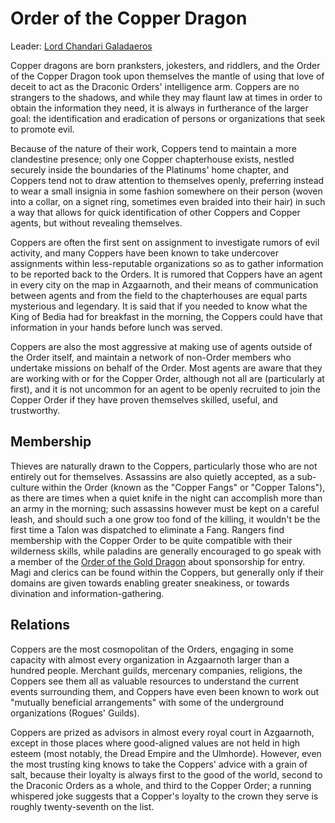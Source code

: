 # Order of the Copper Dragon
Leader: [Lord Chandari Galadaeros](/People/ChandariGaladaeros.md)

Copper dragons are born pranksters, jokesters, and riddlers, and the Order of the Copper Dragon took upon themselves the mantle of using that love of deceit to act as the Draconic Orders' intelligence arm. Coppers are no strangers to the shadows, and while they may flaunt law at times in order to obtain the information they need, it is always in furtherance of the larger goal: the identification and eradication of persons or organizations that seek to promote evil.

Because of the nature of their work, Coppers tend to maintain a more clandestine presence; only one Copper chapterhouse exists, nestled securely inside the boundaries of the Platinums' home chapter, and Coppers tend not to draw attention to themselves openly, preferring instead to wear a small insignia in some fashion somewhere on their person (woven into a collar, on a signet ring, sometimes even braided into their hair) in such a way that allows for quick identification of other Coppers and Copper agents, but without revealing themselves.

Coppers are often the first sent on assignment to investigate rumors of evil activity, and many Coppers have been known to take undercover assignments within less-reputable organizations so as to gather information to be reported back to the Orders. It is rumored that Coppers have an agent in every city on the map in Azgaarnoth, and their means of communication between agents and from the field to the chapterhouses are equal parts mysterious and legendary. It is said that if you needed to know what the King of Bedia had for breakfast in the morning, the Coppers could have that information in your hands before lunch was served.

Coppers are also the most aggressive at making use of agents outside of the Order itself, and maintain a network of non-Order members who undertake missions on behalf of the Order. Most agents are aware that they are working with or for the Copper Order, although not all are (particularly at first), and it is not uncommon for an agent to be openly recruited to join the Copper Order if they have proven themselves skilled, useful, and trustworthy.

## Membership
Thieves are naturally drawn to the Coppers, particularly those who are not entirely out for themselves. Assassins are also quietly accepted, as a sub-culture within the Order (known as the "Copper Fangs" or "Copper Talons"), as there are times when a quiet knife in the night can accomplish more than an army in the morning; such assassins however must be kept on a careful leash, and should such a one grow too fond of the killing, it wouldn't be the first time a Talon was dispatched to eliminate a Fang. Rangers find membership with the Copper Order to be quite compatible with their wilderness skills, while paladins are generally encouraged to go speak with a member of the [Order of the Gold Dragon](Gold.md) about sponsorship for entry. Magi and clerics can be found within the Coppers, but generally only if their domains are given towards enabling greater sneakiness, or towards divination and information-gathering.

## Relations
Coppers are the most cosmopolitan of the Orders, engaging in some capacity with almost every organization in Azgaarnoth larger than a hundred people. Merchant guilds, mercenary companies, religions, the Coppers see them all as valuable resources to understand the current events surrounding them, and Coppers have even been known to work out "mutually beneficial arrangements" with some of the underground organizations (Rogues' Guilds).

Coppers are prized as advisors in almost every royal court in Azgaarnoth, except in those places where good-aligned values are not held in high esteem (most notably, the Dread Empire and the Ulmhorde). However, even the most trusting king knows to take the Coppers' advice with a grain of salt, because their loyalty is always first to the good of the world, second to the Draconic Orders as a whole, and third to the Copper Order; a running whispered joke suggests that a Copper's loyalty to the crown they serve is roughly twenty-seventh on the list.
